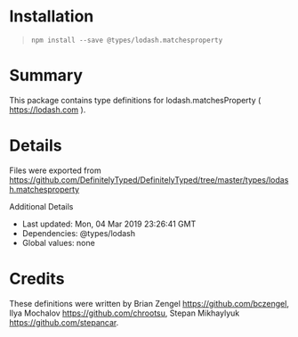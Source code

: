 # Installation
> `npm install --save @types/lodash.matchesproperty`

# Summary
This package contains type definitions for lodash.matchesProperty ( https://lodash.com ).

# Details
Files were exported from https://github.com/DefinitelyTyped/DefinitelyTyped/tree/master/types/lodash.matchesproperty

Additional Details
 * Last updated: Mon, 04 Mar 2019 23:26:41 GMT
 * Dependencies: @types/lodash
 * Global values: none

# Credits
These definitions were written by Brian Zengel <https://github.com/bczengel>, Ilya Mochalov <https://github.com/chrootsu>, Stepan Mikhaylyuk <https://github.com/stepancar>.

